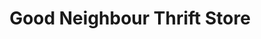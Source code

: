---
title: "Good Neighbour Thrift Store"
url: /nanaimo/good-neighbour-thrift-store/
shop: charity
---